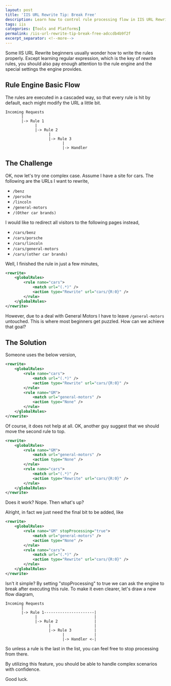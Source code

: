 ```yaml
---
layout: post
title: 'IIS URL Rewrite Tip: Break Free'
description: Learn how to control rule processing flow in IIS URL Rewrite module by using stopProcessing attribute to break free from cascaded rule execution.
tags: iis
categories: [Tools and Platforms]
permalink: /iis-url-rewrite-tip-break-free-adccdb4b9f2f
excerpt_separator: <!--more-->
---
```

Some IIS URL Rewrite beginners usually wonder how to write the rules properly. Except learning regular expression, which is the key of rewrite rules, you should also pay enough attention to the rule engine and the special settings the engine provides.
<!--more-->

## Rule Engine Basic Flow

The rules are executed in a cascaded way, so that every rule is hit by default, each might modify the URL a little bit.
``` text
Incoming Requests
       |
       |-> Rule 1
             |
             |-> Rule 2
                   |
                   |-> Rule 3
                         |
                         |-> Handler
```

## The Challenge

OK, now let's try one complex case. Assume I have a site for cars. The following are the URLs I want to rewrite,

* `/benz`
* `/porsche`
* `/lincoln`
* `/general-motors`
* `/(Other car brands)`

I would like to redirect all visitors to the following pages instead,

* `/cars/benz`
* `/cars/porsche`
* `/cars/lincoln`
* `/cars/general-motors`
* `/cars/(other car brands)`

Well, I finished the rule in just a few minutes,

``` xml
<rewrite>
    <globalRules>
        <rule name="cars">
            <match url="(.*)" />
            <action type="Rewrite" url="cars/{R:0}" />
        </rule>
    </globalRules>
</rewrite>
```

However, due to a deal with General Motors I have to leave `/general-motors` untouched. This is where most beginners get puzzled. How can we achieve that goal?

## The Solution

Someone uses the below version,

``` xml
<rewrite>
    <globalRules>
        <rule name="cars">
            <match url="(.*)" />
            <action type="Rewrite" url="cars/{R:0}" />
        </rule>
        <rule name="GM">
            <match url="general-motors" />
            <action type="None" />
        </rule>
    </globalRules>
</rewrite>
```

Of course, it does not help at all. OK, another guy suggest that we should move the second rule to top.

``` xml
<rewrite>
    <globalRules>
        <rule name="GM">
            <match url="general-motors" />
            <action type="None" />
        </rule>
        <rule name="cars">
            <match url="(.*)" />
            <action type="Rewrite" url="cars/{R:0}" />
        </rule>
    </globalRules>
</rewrite>
```

Does it work? Nope. Then what's up?

Alright, in fact we just need the final bit to be added, like

``` xml
<rewrite>
    <globalRules>
        <rule name="GM" stopProcessing="true">
            <match url="general-motors" />
            <action type="None" />
        </rule>
        <rule name="cars">
            <match url="(.*)" />
            <action type="Rewrite" url="cars/{R:0}" />
        </rule>
    </globalRules>
</rewrite>
```

Isn't it simple? By setting "stopProcessing" to true we can ask the engine to break after executing this rule. To make it even clearer, let's draw a new flow diagram,

``` text
Incoming Requests
       |
       |-> Rule 1----------------------|
             |                         |
             |-> Rule 2                |
                   |                   |
                   |-> Rule 3          |
                         |             |
                         |-> Handler <-|
```

So unless a rule is the last in the list, you can feel free to stop processing from there.

By utilizing this feature, you should be able to handle complex scenarios with confidence.

Good luck.
